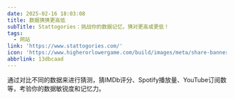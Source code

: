 ```yaml
---
date: 2025-02-16 18:03:08
title: 数据猜猜更高低
subTitle: Stattogories：挑战你的数据记忆，猜对更高或更低！
tags:
  - 网站
link: 'https://www.stattogories.com/'
icon: 'https://www.higherorlowergame.com/build/images/meta/share-banner.jpg?v=24'
abbrlink: 13dbcaad
---
```


通过对比不同的数据来进行猜测，猜IMDb评分、Spotify播放量、YouTube订阅数等，考验你的数据敏锐度和记忆力。